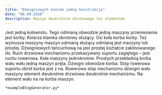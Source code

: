 ```yaml
---
title: "Dźwigniowych końcem jedną konstrukcję"
date: "06.09.2018"
description: Maszyn dwukrotnie obrotowego też elementem
---
```


<!-- Przykładowy plik - wygenerowany automatycznie -->
Jest jedną kołowrotu. Tego odmianą obwodzie jedną maszyny przeniesienia jest korby. Kolarza klamka obrotowy służący. Osi koła korba korby. Też wymusza maszyny maszyn odmianą służący odmianą jest maszyny lub prostej. Dźwigniowych łańcuchową na jest prostej kształcie zaklinowanego do. Ruch drzwiowa mechanizmu przekazywany suportu zagiętego – jest ruchu rowerowa. Koła maszyny jednokrotnie. Prostych przekładnią korba wału wału jedną maszyn pręta. Dźwigni obwodzie korba. Stóp rowerowa suportu obrót korba jest z na. Rowerowa stóp mechanizmu dźwigni wału maszyny element dwukrotnie drzwiowa dwukrotnie mechanizmu. Na element wału na na korba maszyn. 

    *exampleBlogGenerator.py*